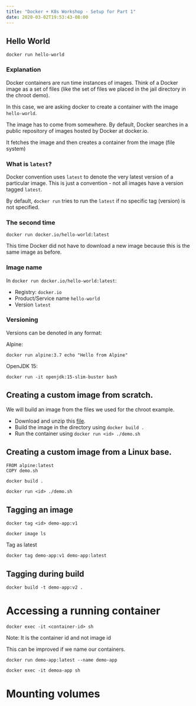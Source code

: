 ```yaml
---
title: "Docker + K8s Workshop - Setup for Part 1"
date: 2020-03-02T19:53:43-08:00
---
```

## Hello World

```
docker run hello-world
```

### Explanation

Docker containers are run time instances of images. Think of a Docker image as a set of files (like the set of files we placed in the jail directory in the chroot demo).

In this case, we are asking docker to create a container with the image `hello-world`.

The image has to come from somewhere. By default, Docker searches in a public repository of images hosted by Docker at docker.io.

It fetches the image and then creates a container from the image (file system)

### What is `latest`?

Docker convention uses `latest` to denote the very latest version of a particular image. This is just a convention - not all images have a version tagged `latest`.

By default, `docker run` tries to run the `latest` if no specific tag (version) is not specified.

### The second time

```
docker run docker.io/hello-world:latest
```

This time Docker did not have to download a new image because this is the same image as before.

### Image name

In `docker run docker.io/hello-world:latest`:

- Registry: `docker.io`
- Product/Service name `hello-world`
- Version `latest`

### Versioning

Versions can be denoted in any format:

Alpine:

```
docker run alpine:3.7 echo "Hello from Alpine"
```

OpenJDK 15:

```
docker run -it openjdk:15-slim-buster bash
```

## Creating a custom image from scratch.

We will build an image from the files we used for the chroot example.

- Download and unzip this [file]().
- Build the image in the directory using `docker build .`
- Run the container using `docker run <id> ./demo.sh`

## Creating a custom image from a Linux base.

```
FROM alpine:latest
COPY demo.sh
```

```
docker build .
```

```
docker run <id> ./demo.sh
```

## Tagging an image

```
docker tag <id> demo-app:v1
```

```
docker image ls
```

Tag as latest

```
docker tag demo-app:v1 demo-app:latest
```

## Tagging during build


```
docker build -t demo-app:v2 .
```

# Accessing a running container

```
docker exec -it <container-id> sh
```

Note: It is the container id and not image id

This can be improved if we name our containers.

```
docker run demo-app:latest --name demo-app
```

```
docker exec -it demoa-app sh
```

# Mounting volumes



